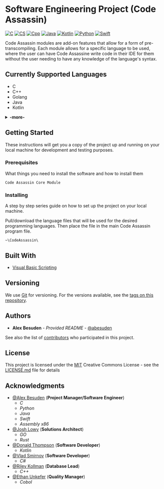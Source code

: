 # Software Engineering Project (**Code Assassin**)

[![C](https://img.shields.io/badge/C-supported-informational.svg)](https://github.com/Abesuden/Software-Engineering/tree/master/languageModules/C)
[![CS](https://img.shields.io/badge/CS-supported-informational.svg)](https://github.com/Abesuden/Software-Engineering/tree/master/languageModules/CS)
[![Cpp](https://img.shields.io/badge/Cpp-supported-informational.svg)](https://github.com/Abesuden/Software-Engineering/tree/master/languageModules/Cpp)
[![Java](https://img.shields.io/badge/Java-supported-informational.svg)](https://github.com/Abesuden/Software-Engineering/tree/master/languageModules/Java)
[![Kotlin](https://img.shields.io/badge/Kotlin-supported-informational.svg)](https://github.com/Abesuden/Software-Engineering/tree/master/languageModules/Kotlin)
[![Python](https://img.shields.io/badge/Python-supported-informational.svg)](https://github.com/Abesuden/Software-Engineering/tree/master/languageModules/Python)
[![Swift](https://img.shields.io/badge/Swift-supported-informational.svg)](https://github.com/Abesuden/Software-Engineering/tree/master/languageModules/Swift)

Code Assassin modules are add-on features that allow for a form of pre-transcompiling. Each module allows for a specific language to be used, where the user can have Code Assassine write code in their IDE for them without the user needing to have any knowledge of the language's syntax.

## Currently Supported Languages

 - C
 - C++
 - Golang
 - Java
 - Kotlin
<details>
<summary><strong>-more-</strong></summary>
 
 - Python
 - Rust
 - Swift
 
</details>

## Getting Started

These instructions will get you a copy of the project up and running on your local machine for development and testing purposes.

### Prerequisites

What things you need to install the software and how to install them

```
Code Assassin Core Module
```

### Installing

A step by step series guide on how to set up the project on your local machine.

Pull/download the language files that will be used for the desired programming languages. Then place the file in the main Code Assassin program file.

```
~\CodeAssassin\
```

## Built With

* [Visual Basic Scripting](https://ss64.com/vb/)

## Versioning

We use [Git](https://git-scm.com/doc) for versioning. For the versions available, see the [tags on this repository](https://github.com/software-engineering/tags).

## Authors

* **Alex Besuden** - *Provided README* - [@abesuden](https://github.com/abesuden)

See also the list of [contributors](https://github.com/abesuden/software-engineering/contributors) who participated in this project.

## License

This project is licensed under the [MIT](LICENSE.md) Creative Commons License - see the [LICENSE.md](LICENSE.md) file for details

## Acknowledgments

* [@Alex Besuden](https://github.com/abesuden) (**Project Manager/Software Engineer**)
    * *C*
    * *Python*
    * *Java*
    * *Swift*
    * *Assembly x86*
* [@Josh Lowy](https://github.com/DLJ42) (**Solutions Architect**)
    * *GO*
    * *Rust*
* [@Donald Thompson](https://github.com/dthompsonii) (**Software Developer**)
    * *Kotlin*
* [@Vlad Smirnov](https://github.com/Pr0vlad) (**Software Developer**)
    * *C#*
* [@Riley Kollman](https://github.com/kr-1) (**Database Lead**)
    * *C++*
* [@Ethan Unkefer](https://github.com/eunkefer) (**Quality Manager**)
    * *Cobol*
